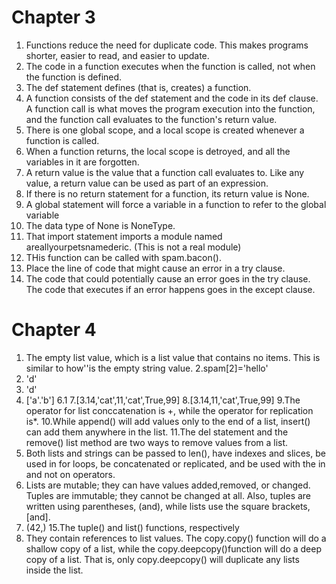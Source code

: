 # Chapter 3
1. Functions reduce the need for duplicate code. This makes programs shorter, easier to read, and easier to update.
2. The code in a function executes when the function is called, not when the function is defined.
3. The def statement defines (that is, creates) a function.
4. A function consists of the def statement and the code in its def clause. A function call is what moves the program execution into the function, and the function call evaluates to the function's return value. 
5. There is one global scope, and a local scope is created whenever a function is called.
6. When a function returns, the local scope is detroyed, and all the variables in it are forgotten. 
7. A return value is the value that a function call evaluates to. Like any value, a return value can be used as part of an expression.
8. If there is no return statement for a function, its return value is None.
9. A global statement will force a variable in a function to refer to the global variable 
10. The data type of None is NoneType. 
11. That import statement imports a module named areallyourpetsnamederic. (This is not a real module)
12. THis function can be called with spam.bacon().
13. Place the line of code that might cause an error in a try clause.
14. The code that could potentially cause an error goes in the try clause. The code that executes if an error happens goes in the except clause.
# Chapter 4
1. The empty list value, which is a list value that contains no items. This is similar to how''is the empty string value.
2.spam[2]='hello'
3. 'd' 
4. 'd'
5. ['a'.'b']
6.1
7.[3.14,'cat',11,'cat',True,99]
8.[3.14,11,'cat',True,99]
9.The operator for list conccatenation is +, while the operator for replication is*.
10.While append() will add values only to the end of a list, insert() can add them anywhere in the list.
11.The del statement and the remove() list method are two ways to remove values from a list.
12. Both lists and strings can be passed to len(), have indexes and slices, be used in for loops, be concatenated or replicated, and be used with the in and not on operators.
13. Lists are mutable; they can have values added,removed, or changed. Tuples are immutable; they cannot be changed at all. Also, tuples are written using parentheses, (and), while lists use the square brackets,[and].
14. (42,)
15.The tuple() and list() functions, respectively
16. They contain references to list values.
The copy.copy() function will do a shallow copy of a list, while the copy.deepcopy()function will do a deep copy of a list. That is, only copy.deepcopy() will duplicate any lists inside the list.
